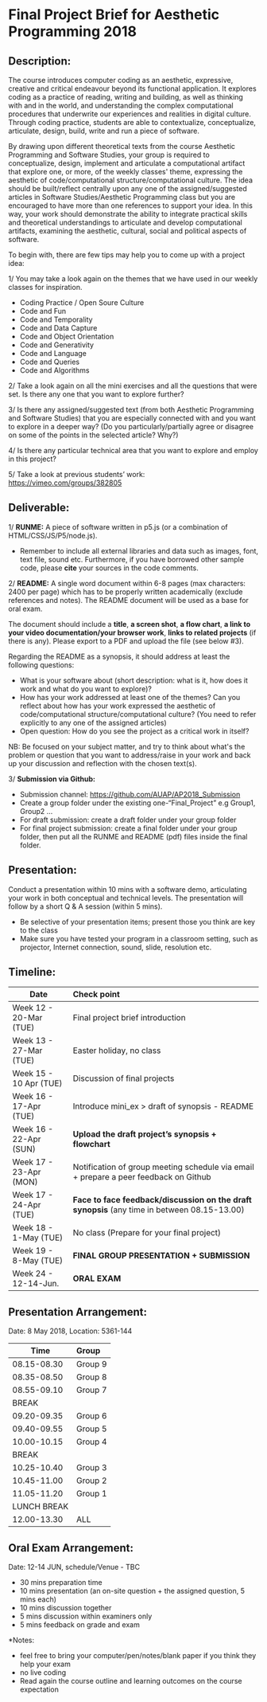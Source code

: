 # Final Project Brief for Aesthetic Programming 2018

## Description:

The course introduces computer coding as an aesthetic, expressive, creative and critical endeavour beyond its functional application. It explores coding as a practice of reading, writing and building, as well as thinking with and in the world, and understanding the complex computational procedures that underwrite our experiences and realities in digital culture. Through coding practice, students are able to contextualize, conceptualize, articulate, design, build, write and run a piece of software. 

By drawing upon different theoretical texts from the course Aesthetic Programming and Software Studies, your group is required to conceptualize, design, implement and articulate a computational artifact that explore one, or more, of the weekly classes' theme, expressing the aesthetic of code/computational structure/computational culture. The idea should be built/reflect centrally upon any one of the assigned/suggested articles in Software Studies/Aesthetic Programming class but you are encouraged to have more than one references to support your idea. In this way, your work should demonstrate the ability to integrate practical skills and theoretical understandings to articulate and develop computational artifacts, examining the aesthetic, cultural, social and political aspects of software.  

To begin with, there are few tips may help you to come up with a project idea: 

1/ You may take a look again on the themes that we have used in our weekly classes for inspiration.  

-	Coding Practice / Open Soure Culture
-	Code and Fun
-	Code and Temporality
-	Code and Data Capture
-	Code and Object Orientation
-	Code and Generativity
-	Code and Language
-	Code and Queries
- Code and Algorithms

2/ Take a look again on all the mini exercises and all the questions that were set. Is there any one that you want to explore further?

3/ Is there any assigned/suggested text (from both Aesthetic Programming and Software Studies) that you are especially connected with and you want to explore in a deeper way? (Do you particularly/partially agree or disagree on some of the points in the selected article? Why?)

4/ Is there any particular technical area that you want to explore and employ in this project? 

5/ Take a look at previous students’ work: https://vimeo.com/groups/382805 

## Deliverable:

1/ **RUNME:**  A piece of software written in p5.js (or a combination of HTML/CSS/JS/P5/node.js).
* Remember to include all external libraries and data such as images, font, text file, sound etc. Furthermore, if you have borrowed other sample code, please **cite** your sources in the code comments. 

2/ **README:** A single word document within 6-8 pages (max characters: 2400 per page) which has to be properly written academically (exclude references and notes). The README document will be used as a base for oral exam.

The document should include a **title**, **a screen shot**, **a flow chart**, **a link to your video documentation/your browser work**, **links to related projects** (if there is any). Please export to a PDF and upload the file (see below #3).

Regarding the README as a synopsis, it should address at least the following questions:
-	What is your software about (short description: what is it, how does it work and what do you want to explore)?
-	How has your work addressed at least one of the themes? Can you reflect about how has your work expressed the aesthetic of code/computational structure/computational culture? (You need to refer explicitly to any one of the assigned articles)
-	Open question: How do you see the project as a critical work in itself?

NB: Be focused on your subject matter, and try to think about what's the problem or question that you want to address/raise in your work and back up your discussion and reflection with the chosen text(s).

3/ **Submission via Github:** 
- Submission channel: https://github.com/AUAP/AP2018_Submission
- Create a group folder under the existing one-“Final_Project” e.g Group1, Group2 …
- For draft submission: create a draft folder under your group folder
- For final project submission: create a final folder under your group folder, then put all the RUNME and README (pdf) files inside the final folder.

## Presentation: 

Conduct a presentation within 10 mins with a software demo, articulating your work in both conceptual and technical levels. The presentation will follow by a short Q & A session (within 5 mins). 

* Be selective of your presentation items; present those you think are key to the class
* Make sure you have tested your program in a classroom setting, such as projector, Internet connection, sound, slide, resolution etc. 

## Timeline:

| Date         | Check point                                  
| ------------ |:-------------------------------------------  
| Week 12   - 20-Mar (TUE) | Final project brief introduction             
| Week 13   - 27-Mar (TUE) | Easter holiday, no class                                 
| Week 15   - 10 Apr (TUE) | Discussion of final projects                               
| Week 16   - 17-Apr (TUE) | Introduce mini_ex > draft of synopsis - README                             
| Week 16   - 22-Apr (SUN) | **Upload the draft project’s synopsis + flowchart**                           
| Week 17   - 23-Apr (MON) | Notification of group meeting schedule via email + prepare a peer feedback on Github    
| Week 17   - 24-Apr (TUE) | **Face to face feedback/discussion on the draft synopsis**  (any time in between 08.15-13.00)                
| Week 18   - 1-May  (TUE) | No class (Prepare for your final project)     
| Week 19   - 8-May  (TUE) | **FINAL GROUP PRESENTATION + SUBMISSION**     
| Week 24   - 12-14-Jun.   | **ORAL EXAM**     

## Presentation Arrangement:
Date: 8 May 2018, Location: 5361-144

| Time        | Group                             
| ------------ |:------------------------------------------  
| 08.15-08.30 | Group 9            
| 08.35-08.50 | Group 8                                 
| 08.55-09.10 | Group 7                              
| BREAK                             
| 09.20-09.35 | Group 6                              
| 09.40-09.55 | Group 5     
| 10.00-10.15 | Group 4     
| BREAK 
| 10.25-10.40 | Group 3                             
| 10.45-11.00 | Group 2     
| 11.05-11.20 | Group 1                             
| LUNCH BREAK 
| 12.00-13.30 | ALL

## Oral Exam Arrangement:
Date: 12-14 JUN, schedule/Venue - TBC
- 30 mins preparation time
- 10 mins presentation (an on-site question + the assigned question, 5 mins each)
- 10 mins discussion together
- 5 mins discussion within examiners only
- 5 mins feedback on grade and exam

*Notes:
- feel free to bring your computer/pen/notes/blank paper if you think they help your exam
- no live coding
- Read again the course outline and learning outcomes on the course expectation

